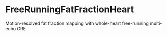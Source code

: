 # FreeRunningFatFractionHeart
Motion-resolved fat fraction mapping with whole-heart free-running multi-echo GRE

